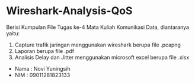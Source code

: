 # Wireshark-Analysis-QoS
Berisi Kumpulan File Tugas ke-4 Mata Kuliah Komunikasi Data,
diantaranya yaitu:
1. Capture trafik jaringan menggunakan wireshark berupa file .pcapng
2. Laporan berupa file .pdf
3. Analisis Delay dan Jitter menggunakan microsoft excel berupa file .xlsx



- Nama  : Novi Yuningsih
- NIM   : 09011281823133
